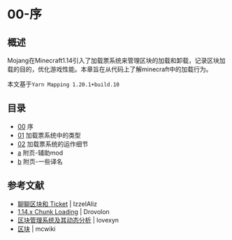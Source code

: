 # 00-序

## 概述

Mojang在Minecraft1.14引入了加载票系统来管理区块的加载和卸载，记录区块加载的目的，优化游戏性能。本章旨在从代码上了解minecraft中的加载行为。

本文基于`Yarn Mapping 1.20.1+build.10`

## 目录

- [00](./00-序.md) 序
- [01](./01-加载票系统中的类型.md) 加载票系统中的类型
- [02](./02-加载票系统的运作细节.md) 加载票系统的运作细节
- [a](./a-附页-辅助mod.md) 附页-辅助mod
- [b](./b-附页-一些译名.md) 附页-一些译名

## 参考文献

* [聊聊区块和 Ticket](https://izzel.io/2020/09/09/chunks-and-tickets/) | IzzelAliz
* [1.14.x Chunk Loading](https://gist.github.com/Drovolon/24bfaae00d57e7a8ca64b792e14fa7c6) | Drovolon
* [区块管理系统及其动态分析](https://github.com/lovexyn0827/Discovering-Minecraft/tree/master/%E5%8C%BA%E5%9D%97%E7%AE%A1%E7%90%86%E7%B3%BB%E7%BB%9F%E5%8F%8A%E5%85%B6%E5%8A%A8%E6%80%81%E5%88%86%E6%9E%90) | lovexyn
* [区块](https://minecraft.fandom.com/zh/wiki/%E5%8C%BA%E5%9D%97) | mcwiki

